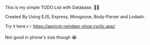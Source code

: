 This is my simple TODO List with Database. 🐱‍💻

Created By Using EJS, Express, Mongoose, Body-Parser and Lodash. 

Try it here 👉 https://apricot-reindeer-shoe.cyclic.app/

Not good in phone's size though 😂
